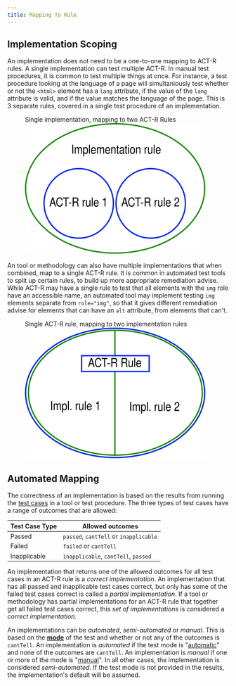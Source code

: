 ```yaml
---
title: Mapping To Rule
---
```


## Implementation Scoping

An implementation does not need to be a one-to-one mapping to ACT-R rules. A single implementation can test multiple ACT-R. In manual test procedures, it is common to test multiple things at once. For instance, a test procedure looking at the language of a page will simultaniously test whether or not the `<html>` element has a `lang` attribute, if the value of the `lang` attribute is valid, and if the value matches the language of the page. This is 3 separate rules, covered in a single test procedure of an implementation.

<figure role="figure" aria-label="Single implementation, mapping to two ACT-R Rules">
  <figcaption>Single implementation, mapping to two ACT-R Rules</figcaption>
  <img src="./images/impl-large-scope.svg" alt="">
</figure>

An tool or methodology can also have multiple implementations that when combined, map to a single ACT-R rule. It is common in automated test tools to split up certain rules, to build up more appropriate remediation advise. While ACT-R may have a single rule to test that all elements with the `img` role have an accessible name, an automated tool may implement testing `img` elements separate from `role="img"`, so that it gives different remediation advise for elements that can have an `alt` attribute, from elements that can't.

<figure role="figure" aria-label="Single ACT-R rule, mapping to two implementation rules">
  <figcaption>Single ACT-R rule, mapping to two implementation rules</figcaption>
  <img src="./images/impl-small-scope.svg" alt="">
</figure>

## Automated Mapping

The correctness of an implementation is based on the results from running the [test cases](../testcases/) in a tool or test procedure. The three types of test cases have a range of outcomes that are allowed:

| Test Case Type | Allowed outcomes                       |
| -------------- | -------------------------------------- |
| Passed         | `passed`, `cantTell` or `inapplicable` |
| Failed         | `failed` or `cantTell`                 |
| Inapplicable   | `inapplicable`, `cantTell`, `passed`   |

An implementation that returns one of the allowed outcomes for all test cases in an ACT-R rule is a _correct implementation_. An implementation that has all passed and inapplicable test cases correct, but only has some of the failed test cases correct is called a _partial implementation_. If a tool or methodology has partial implementations for an ACT-R rule that together get all failed test cases correct, this _set of implementations_ is considered a _correct implementation_.

An implementations can be _automated_, _semi-automated_ or _manual_. This is based on the **[mode](https://www.w3.org/TR/EARL10-Schema/#mode)** of the test and whether or not any of the outcomes is `cantTell`. An implementation is _automated_ if the test mode is "[automatic](https://www.w3.org/TR/EARL10-Schema/#automatic)" and none of the outcomes are `cantTell`. An implementation is _manual_ if one or more of the mode is "[manual](https://www.w3.org/TR/EARL10-Schema/#manual)". In all other cases, the implementation is considered _semi-automated_. If the test mode is not provided in the results, the implementation's default will be assumed.
